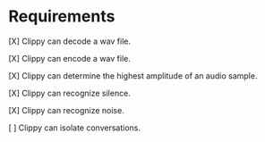 # Requirements

[X] Clippy can decode a wav file.

[X] Clippy can encode a wav file.

[X] Clippy can determine the highest amplitude of an audio sample.

[X] Clippy can recognize silence.

[X] Clippy can recognize noise.

[ ] Clippy can isolate conversations.